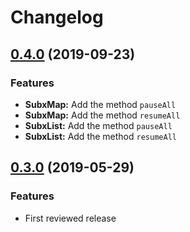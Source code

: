 # Changelog

## [0.4.0](https://github.com/tyrcord/subx/releases/tag/v0.4.0) (2019-09-23)

### Features

* **SubxMap:** Add the method `pauseAll`
* **SubxMap:** Add the method `resumeAll`
* **SubxList:** Add the method `pauseAll`
* **SubxList:** Add the method `resumeAll`

## [0.3.0](https://github.com/tyrcord/subx/releases/tag/v0.3.0) (2019-05-29)

### Features

* First reviewed release
